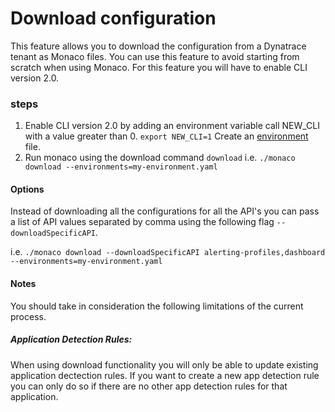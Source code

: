 # Download configuration

This feature allows you to download the configuration from a Dynatrace tenant as Monaco files. You can use this feature to avoid starting from scratch when using Monaco. For this feature you will have to enable CLI version 2.0.

### steps
1. Enable CLI version 2.0 by adding an environment variable call NEW_CLI with a value greater than 0.
``export NEW_CLI=1``
Create an [environment](https://github.com/dynatrace-oss/dynatrace-monitoring-as-code#environments-file) file. 
2. Run monaco using the download command ``download``
i.e. ``./monaco download --environments=my-environment.yaml ``

#### Options
Instead of downloading all the configurations for all the API's you can pass a list of API values separated by comma using the following flag ``--downloadSpecificAPI``.

i.e. ``./monaco download --downloadSpecificAPI alerting-profiles,dashboard --environments=my-environment.yaml ``


#### Notes
You should take in consideration the following limitations of the current process.
##### Application Detection Rules:
When using download functionality you will only be able to update existing application dectection rules. If you want to create a new app detection rule you can only do so if there are no other app detection rules for that application.



